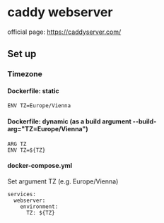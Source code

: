 # caddy webserver
official page: https://caddyserver.com/
## Set up
### Timezone
#### Dockerfile: static
```
ENV TZ=Europe/Vienna
```
#### Dockerfile: dynamic (as a build argument --build-arg="TZ=Europe/Vienna")
```
ARG TZ
ENV TZ=${TZ}
```
#### docker-compose.yml
Set argument TZ (e.g. Europe/Vienna)
```
services:
  webserver:
    environment:
      TZ: ${TZ}
```
